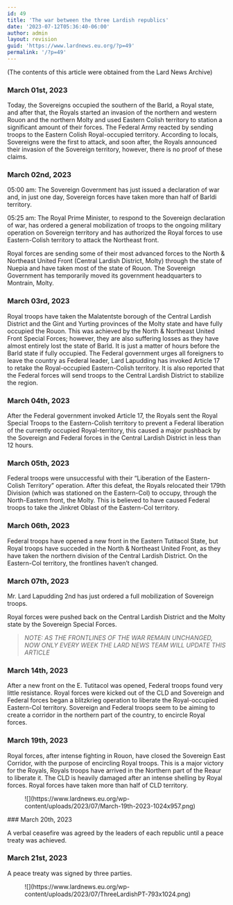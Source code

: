 ```yaml
---
id: 49
title: 'The war between the three Lardish republics'
date: '2023-07-12T05:36:40-06:00'
author: admin
layout: revision
guid: 'https://www.lardnews.eu.org/?p=49'
permalink: '/?p=49'
---
```


(The contents of this article were obtained from the Lard News Archive)

### March 01st, 2023

Today, the Sovereigns occupied the southern of the Barld, a Royal state, and after that, the Royals started an invasion of the northern and western Rouon and the northern Molty and used Eastern Colish territory to station a significant amount of their forces. The Federal Army reacted by sending troops to the Eastern Colish Royal-occupied territory. According to locals, Sovereigns were the first to attack, and soon after, the Royals announced their invasion of the Sovereign territory, however, there is no proof of these claims.

### March 02nd, 2023

05:00 am: The Sovereign Government has just issued a declaration of war and, in just one day, Sovereign forces have taken more than half of Barldi territory.

05:25 am: The Royal Prime Minister, to respond to the Sovereign declaration of war, has ordered a general mobilization of troops to the ongoing military operation on Sovereign territory and has authorized the Royal forces to use Eastern-Colish territory to attack the Northeast front.

Royal forces are sending some of their most advanced forces to the North &amp; Northeast United Front (Central Lardish District, Molty) through the state of Nuepia and have taken most of the state of Rouon. The Sovereign Government has temporarily moved its government headquarters to Montrain, Molty.

### March 03rd, 2023

Royal troops have taken the Malatentste borough of the Central Lardish District and the Gint and Yurting provinces of the Molty state and have fully occupied the Rouon. This was achieved by the North &amp; Northeast United Front Special Forces; however, they are also suffering losses as they have almost entirely lost the state of Barld. It is just a matter of hours before the Barld state if fully occupied. The Federal government urges all foreigners to leave the country as Federal leader, Lard Lapudding has invoked Article 17 to retake the Royal-occupied Eastern-Colish territory. It is also reported that the Federal forces will send troops to the Central Lardish District to stabilize the region.

### March 04th, 2023

After the Federal government invoked Article 17, the Royals sent the Royal Special Troops to the Eastern-Colish territory to prevent a Federal liberation of the currently occupied Royal-territory, this caused a major pushback by the Sovereign and Federal forces in the Central Lardish District in less than 12 hours.

### March 05th, 2023

Federal troops were unsuccessful with their “Liberation of the Eastern-Colish Territory” operation. After this defeat, the Royals relocated their 179th Division (which was stationed on the Eastern-Col) to occupy, through the North-Eastern front, the Molty. This is believed to have caused Federal troops to take the Jinkret Oblast of the Eastern-Col territory.

### March 06th, 2023

Federal troops have opened a new front in the Eastern Tutitacol State, but Royal troops have succeded in the North &amp; Northeast United Front, as they have taken the northern division of the Central Lardish District. On the Eastern-Col territory, the frontlines haven’t changed.

### March 07th, 2023

Mr. Lard Lapudding 2nd has just ordered a full mobilization of Sovereign troops.

Royal forces were pushed back on the Central Lardish District and the Molty state by the Sovereign Special Forces.

> <cite>NOTE: AS THE FRONTLINES OF THE WAR REMAIN UNCHANGED, NOW ONLY EVERY WEEK THE LARD NEWS TEAM WILL UPDATE THIS ARTICLE</cite>

### March 14th, 2023

After a new front on the E. Tutitacol was opened, Federal troops found very little resistance. Royal forces were kicked out of the CLD and Sovereign and Federal forces began a blitzkrieg operation to liberate the Royal-occupied Eastern-Col territory. Sovereign and Federal troops seem to be aiming to create a corridor in the northern part of the country, to encircle Royal forces.

### March 19th, 2023

Royal forces, after intense fighting in Rouon, have closed the Sovereign East Corridor, with the purpose of encircling Royal troops. This is a major victory for the Royals, Royals troops have arrived in the Northern part of the Reaur to liberate it. The CLD is heavily damaged after an intense shelling by Royal forces. Royal forces have taken more than half of CLD territory.

 <figure class="wp-block-image size-large is-resized">![](https://www.lardnews.eu.org/wp-content/uploads/2023/07/March-19th-2023-1024x957.png)</figure>### March 20th, 2023

A verbal ceasefire was agreed by the leaders of each republic until a peace treaty was achieved.

### March 21st, 2023

A peace treaty was signed by three parties.

 <figure class="wp-block-image size-large is-resized">![](https://www.lardnews.eu.org/wp-content/uploads/2023/07/ThreeLardishPT-793x1024.png)</figure>